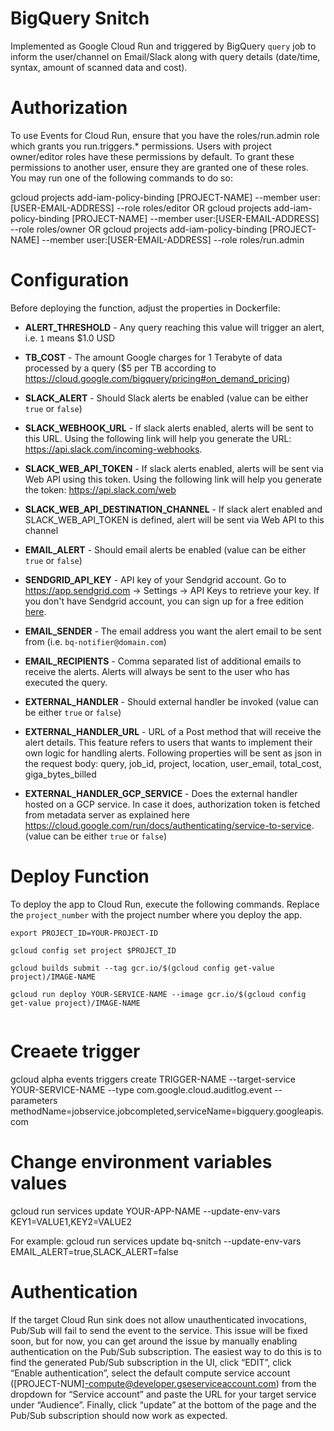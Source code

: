 # BigQuery Snitch
Implemented as Google Cloud Run and triggered by BigQuery `query` job to inform the user/channel on Email/Slack along with query details (date/time, syntax, amount of scanned data and cost).

# Authorization
To use Events for Cloud Run, ensure that you have the roles/run.admin role which grants you run.triggers.* permissions. 
Users with project owner/editor roles have these permissions by default. To grant these permissions to another user, ensure they are granted one of these roles. 
You may run one of the following commands to do so:

gcloud projects add-iam-policy-binding [PROJECT-NAME] --member user:[USER-EMAIL-ADDRESS] --role roles/editor
OR
gcloud projects add-iam-policy-binding [PROJECT-NAME] --member user:[USER-EMAIL-ADDRESS] --role roles/owner
OR
gcloud projects add-iam-policy-binding [PROJECT-NAME] --member user:[USER-EMAIL-ADDRESS] --role roles/run.admin

# Configuration

Before deploying the function, adjust the properties in Dockerfile:

 - **ALERT_THRESHOLD** - Any query reaching this value will trigger an alert, i.e. `1` means $1.0 USD

 - **TB_COST** - The amount Google charges for 1 Terabyte of data processed by a query ($5 per TB according to https://cloud.google.com/bigquery/pricing#on_demand_pricing)

 - **SLACK_ALERT** - Should Slack alerts be enabled (value can be either `true` or `false`)

 - **SLACK_WEBHOOK_URL** - If slack alerts enabled, alerts will be sent to this URL. Using the following link will help you generate the URL:
https://api.slack.com/incoming-webhooks.

 - **SLACK_WEB_API_TOKEN** - If slack alerts enabled, alerts will be sent via Web API using this token. Using the following link will help you generate the token:
https://api.slack.com/web

 - **SLACK_WEB_API_DESTINATION_CHANNEL** - If slack alert enabled and SLACK_WEB_API_TOKEN is defined, alert will be sent via Web API to this channel

 - **EMAIL_ALERT** - Should email alerts be enabled (value can be either `true` or `false`)

 - **SENDGRID_API_KEY** - API key of your Sendgrid account. Go to https://app.sendgrid.com -> Settings -> API Keys to retrieve your key. If you don't have Sendgrid account, you can sign up for a free edition [here](https://console.cloud.google.com/marketplace/details/sendgrid-app/sendgrid-email).

 - **EMAIL_SENDER** - The email address you want the alert email to be sent from (i.e. `bq-notifier@domain.com`)

 - **EMAIL_RECIPIENTS** - Comma separated list of additional emails to receive the alerts. Alerts will always be sent to the user who has executed the query.
  
 - **EXTERNAL_HANDLER** - Should external handler be invoked (value can be either `true` or `false`)
 
 - **EXTERNAL_HANDLER_URL** - URL of a Post method that will receive the alert details. This feature refers to users that wants to implement their own logic for handling alerts. Following properties will be sent as json in the request body:
 query, job_id, project, location, user_email, total_cost, giga_bytes_billed
 
 - **EXTERNAL_HANDLER_GCP_SERVICE** - Does the external handler hosted on a GCP service. In case it does, authorization token is fetched from metadata server as explained here https://cloud.google.com/run/docs/authenticating/service-to-service. (value can be either `true` or `false`)
 
  
# Deploy Function

To deploy the app to Cloud Run, execute the following commands. Replace the `project_number` with the project number where you deploy the app.

```
export PROJECT_ID=YOUR-PROJECT-ID

gcloud config set project $PROJECT_ID

gcloud builds submit --tag gcr.io/$(gcloud config get-value project)/IMAGE-NAME

gcloud run deploy YOUR-SERVICE-NAME --image gcr.io/$(gcloud config get-value project)/IMAGE-NAME


```

# Creaete trigger
gcloud alpha events triggers create TRIGGER-NAME --target-service YOUR-SERVICE-NAME --type com.google.cloud.auditlog.event --parameters methodName=jobservice.jobcompleted,serviceName=bigquery.googleapis.com

# Change environment variables values
gcloud run services update YOUR-APP-NAME --update-env-vars KEY1=VALUE1,KEY2=VALUE2 

For example:
gcloud run services update bq-snitch --update-env-vars EMAIL_ALERT=true,SLACK_ALERT=false

# Authentication

If the target Cloud Run sink does not allow unauthenticated invocations, Pub/Sub will fail to send the event to the service. 
This issue will be fixed soon, but for now, you can get around the issue by manually enabling authentication on the Pub/Sub subscription. 
The easiest way to do this is to find the generated Pub/Sub subscription in the UI, click “EDIT”, click “Enable authentication”, 
select the default compute service account ([PROJECT-NUM]-compute@developer.gseserviceaccount.com) from the dropdown for “Service account” 
and paste the URL for your target service under “Audience”. Finally, click “update” at the bottom of the page and the Pub/Sub subscription 
should now work as expected.
